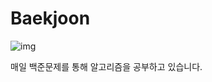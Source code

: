 # Baekjoon
![img](https://user-images.githubusercontent.com/75519839/159931297-c2b92fe6-420c-4539-b80f-a8810b2dd176.jpeg)

매일 백준문제를 통해 알고리즘을 공부하고 있습니다.
